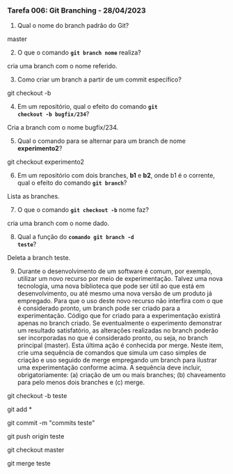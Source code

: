 ### Tarefa 006: Git Branching - 28/04/2023

1. Qual o nome do branch padrão do Git?

master

2. O que o comando **<code>git branch nome</code>** realiza?

cria uma branch com o nome referido.

3. Como criar um branch a partir de um commit específico?

git checkout -b <nome-branch> <commit>

4. Em um repositório, qual o efeito do comando **<code>git checkout -b bugfix/234</code>**?
  
  Cria a branch com o nome bugfix/234.
  
5. Qual o comando para se alternar para um branch de nome **experimento2**?
  
  git checkout experimento2
  
6. Em um repositório com dois branches, **b1** e **b2**, onde b1 é o corrente, qual o efeito do comando **<code>git branch</code>**?
  
  Lista as branches.
  
7. O que o comando **<code>git checkout -b</code>** nome faz?
  
  cria uma branch com o nome dado.
  
8. Qual a função do <code>**comando git branch -d teste</code>**?
  
  Deleta a branch teste.
  
9. Durante o desenvolvimento de um software é comum, por exemplo, utilizar um novo recurso por meio de experimentação. Talvez uma nova tecnologia, uma nova biblioteca que pode ser útil ao que está em desenvolvimento, ou até mesmo uma nova versão de um produto já empregado. Para que o uso deste novo recurso não interfira com o que é considerado pronto, um branch pode ser criado para a experimentação. Código que for criado para a experimentação existirá apenas no branch criado. Se eventualmente o experimento demonstrar um resultado satisfatório, as alterações realizadas no branch poderão ser incorporadas no que é considerado pronto, ou seja, no branch principal (master). Esta última ação é conhecida por merge. Neste item, crie uma sequência de comandos que simula um caso simples de criação e uso seguido de merge empregando um branch para ilustrar uma experimentação conforme acima. A sequência deve incluir, obrigatoriamente: (a) criação de um ou mais branches; (b) chaveamento para pelo menos dois branches e (c) merge.
  
  git checkout -b teste
  
  git add *
  
  git commit -m "commits teste"
  
  git push origin teste
  
  git checkout master
  
  git merge teste
  

</DIV/>
